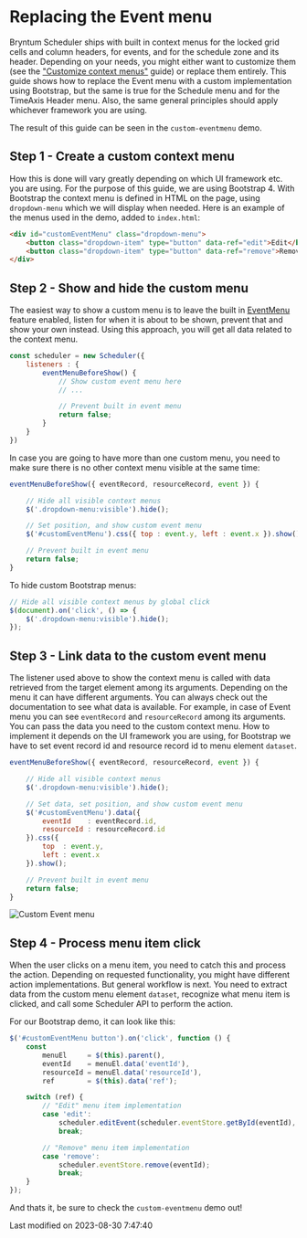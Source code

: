 # Replacing the Event menu

Bryntum Scheduler ships with built in context menus for the locked grid cells and column headers, for events, and for
the schedule zone and its header. Depending on your needs, you might either want to customize them
(see the ["Customize context menus"](#Scheduler/guides/customization/contextmenu.md) guide) or replace them entirely.
This guide shows how to replace the Event menu with a custom implementation using Bootstrap, but the same is true for
the Schedule menu and for the TimeAxis Header menu. Also, the same general principles should apply whichever framework you are using.

The result of this guide can be seen in the `custom-eventmenu` demo.

## Step 1 - Create a custom context menu

How this is done will vary greatly depending on which UI framework etc. you are using. For the purpose of this guide, we
are using Bootstrap 4. With Bootstrap the context menu is defined in HTML on the page, using `dropdown-menu`
which we will display when needed. Here is an example of the menus used in the demo, added to `index.html`:

```html
<div id="customEventMenu" class="dropdown-menu">
	<button class="dropdown-item" type="button" data-ref="edit">Edit</button>
	<button class="dropdown-item" type="button" data-ref="remove">Remove</button>
</div>
```

## Step 2 - Show and hide the custom menu

The easiest way to show a custom menu is to leave the built in [EventMenu](#Scheduler/feature/EventMenu) feature enabled,
listen for when it is about to be shown, prevent that and show your own instead. Using this approach,
you will get all data related to the context menu.

```javascript
const scheduler = new Scheduler({
    listeners : {
        eventMenuBeforeShow() {
            // Show custom event menu here
            // ...

            // Prevent built in event menu
            return false;
        }
    }
})
```

In case you are going to have more than one custom menu, you need to make sure there is no other context menu visible at the same time:

```javascript
eventMenuBeforeShow({ eventRecord, resourceRecord, event }) {

    // Hide all visible context menus
    $('.dropdown-menu:visible').hide();

    // Set position, and show custom event menu
    $('#customEventMenu').css({ top : event.y, left : event.x }).show();

    // Prevent built in event menu
    return false;
}
```

To hide custom Bootstrap menus:

```javascript
// Hide all visible context menus by global click
$(document).on('click', () => {
    $('.dropdown-menu:visible').hide();
});
```

## Step 3 - Link data to the custom event menu

The listener used above to show the context menu is called with data retrieved from the target element among its arguments.
Depending on the menu it can have different arguments. You can always check out the documentation to see what data is available.
For example, in case of Event menu you can see `eventRecord` and `resourceRecord` among its arguments.
You can pass the data you need to the custom context menu. How to implement it depends on the UI framework
you are using, for Bootstrap we have to set event record id and resource record id to menu element `dataset`.

```javascript
eventMenuBeforeShow({ eventRecord, resourceRecord, event }) {

    // Hide all visible context menus
    $('.dropdown-menu:visible').hide();

    // Set data, set position, and show custom event menu
    $('#customEventMenu').data({
        eventId    : eventRecord.id,
        resourceId : resourceRecord.id
    }).css({
        top  : event.y,
        left : event.x
    }).show();

    // Prevent built in event menu
    return false;
}
```

<img src="Scheduler/custom-event-menu.png" alt="Custom Event menu"/>

## Step 4 - Process menu item click

When the user clicks on a menu item, you need to catch this and process the action. Depending on requested functionality,
you might have different action implementations. But general workflow is next. You need to extract data from the custom
menu element `dataset`, recognize what menu item is clicked, and call some Scheduler API to perform the action.

For our Bootstrap demo, it can look like this:

```javascript
$('#customEventMenu button').on('click', function () {
    const
        menuEl     = $(this).parent(),
        eventId    = menuEl.data('eventId'),
        resourceId = menuEl.data('resourceId'),
        ref        = $(this).data('ref');

    switch (ref) {
        // "Edit" menu item implementation
        case 'edit':
            scheduler.editEvent(scheduler.eventStore.getById(eventId), scheduler.resourceStore.getById(resourceId));
            break;

        // "Remove" menu item implementation
        case 'remove':
            scheduler.eventStore.remove(eventId);
            break;
    }
});
```

And thats it, be sure to check the `custom-eventmenu` demo out!


<p class="last-modified">Last modified on 2023-08-30 7:47:40</p>